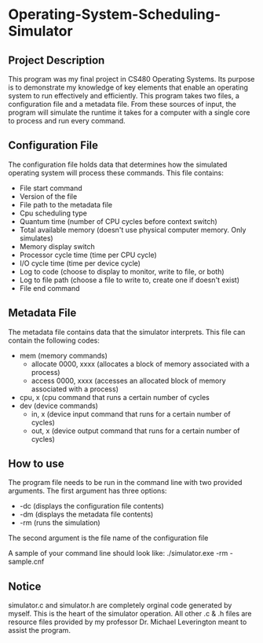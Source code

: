 # Operating-System-Scheduling-Simulator <br>
## Project Description <br>
This program was my final project in CS480 Operating Systems. Its purpose is to demonstrate my knowledge of key elements that enable an operating system to run effectively and efficiently. This program takes two files, a configuration file and a metadata file. From these sources of input, the program will simulate the runtime it takes for a computer with a single core to process and run every command.

## Configuration File <br>
The configuration file holds data that determines how the simulated operating system will process these commands. This file contains: 
- File start command
- Version of the file
- File path to the metadata file
- Cpu scheduling type
- Quantum time (number of CPU cycles before context switch)
- Total available memory (doesn't use physical computer memory. Only simulates)
- Memory display switch
- Processor cycle time (time per CPU cycle)
- I/O cycle time (time per device cycle)
- Log to code (choose to display to monitor, write to file, or both)
- Log to file path (choose a file to write to, create one if doesn't exist)
- File end command

## Metadata File <br>
The metadata file contains data that the simulator interprets. This file can contain the following codes:
- mem (memory commands)
  - allocate 0000, xxxx (allocates a block of memory associated with a process)
  - access 0000, xxxx (accesses an allocated block of memory associated with a process)
- cpu, x (cpu command that runs a certain number of cycles
- dev (device commands)
  - in, x (device input command that runs for a certain number of cycles)
  - out, x (device output command that runs for a certain number of cycles)

## How to use <br>
The program file needs to be run in the command line with two provided arguments.
The first argument has three options:
- -dc (displays the configuration file contents)
- -dm (displays the metadata file contents)
- -rm (runs the simulation)

The second argument is the file name of the configuration file

A sample of your command line should look like: ./simulator.exe -rm -sample.cnf


## Notice <br>
simulator.c and simulator.h are completely orginal code generated by myself. This is the heart of the simulator operation.
All other .c & .h files are resource files provided by my professor Dr. Michael Leverington meant to assist the program.
